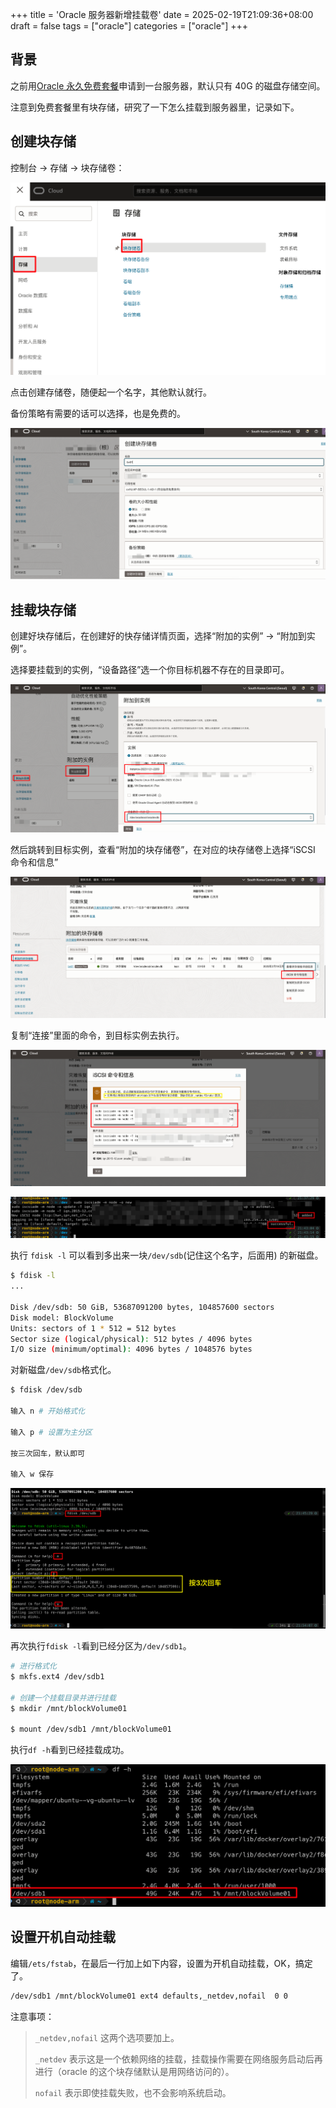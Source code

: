 +++
title = 'Oracle 服务器新增挂载卷'
date = 2025-02-19T21:09:36+08:00
draft = false
tags = ["oracle"]
categories = ["oracle"]
+++

## 背景

之前用[Oracle 永久免费套餐](https://www.oracle.com/cn/cloud/free/)申请到一台服务器，默认只有 40G 的磁盘存储空间。

注意到免费套餐里有块存储，研究了一下怎么挂载到服务器里，记录如下。

## 创建块存储

控制台 -> 存储 -> 块存储卷：

![2025-02-19-21-19-dZ0WB9](https://raw.githubusercontent.com/zzkrix/blog-images/main/assets/2025-02-19-21-19-dZ0WB9.png)

点击创建存储卷，随便起一个名字，其他默认就行。

备份策略有需要的话可以选择，也是免费的。

![2025-02-19-21-22-PHY7pH](https://raw.githubusercontent.com/zzkrix/blog-images/main/assets/2025-02-19-21-22-PHY7pH.png)

## 挂载块存储

创建好块存储后，在创建好的快存储详情页面，选择“附加的实例” -> “附加到实例”。

选择要挂载到的实例，“设备路径”选一个你目标机器不存在的目录即可。

![2025-02-19-21-29-khYk0z](https://raw.githubusercontent.com/zzkrix/blog-images/main/assets/2025-02-19-21-29-khYk0z.png)

然后跳转到目标实例，查看“附加的块存储卷”，在对应的块存储卷上选择“iSCSI 命令和信息”

![2025-02-19-21-39-D2438w](https://raw.githubusercontent.com/zzkrix/blog-images/main/assets/2025-02-19-21-39-D2438w.png)

复制“连接”里面的命令，到目标实例去执行。

![2025-02-19-21-42-MayNcn](https://raw.githubusercontent.com/zzkrix/blog-images/main/assets/2025-02-19-21-42-MayNcn.png)

![2025-02-19-21-44-Z6bFQD](https://raw.githubusercontent.com/zzkrix/blog-images/main/assets/2025-02-19-21-44-Z6bFQD.png)

执行 `fdisk -l` 可以看到多出来一块`/dev/sdb`(记住这个名字，后面用) 的新磁盘。

```bash
$ fdisk -l
...

Disk /dev/sdb: 50 GiB, 53687091200 bytes, 104857600 sectors
Disk model: BlockVolume
Units: sectors of 1 * 512 = 512 bytes
Sector size (logical/physical): 512 bytes / 4096 bytes
I/O size (minimum/optimal): 4096 bytes / 1048576 bytes
```

对新磁盘`/dev/sdb`格式化。

```bash
$ fdisk /dev/sdb

输入 n # 开始格式化

输入 p # 设置为主分区

按三次回车，默认即可

输入 w 保存
```

![2025-02-19-21-55-6ZVS2E](https://raw.githubusercontent.com/zzkrix/blog-images/main/assets/2025-02-19-21-55-6ZVS2E.png)

再次执行`fdisk -l`看到已经分区为`/dev/sdb1`。

```bash
# 进行格式化
$ mkfs.ext4 /dev/sdb1

# 创建一个挂载目录并进行挂载
$ mkdir /mnt/blockVolume01

$ mount /dev/sdb1 /mnt/blockVolume01
```

执行`df -h`看到已经挂载成功。

![2025-02-19-22-08-nufJeQ](https://raw.githubusercontent.com/zzkrix/blog-images/main/assets/2025-02-19-22-08-nufJeQ.png)

## 设置开机自动挂载

编辑`/ets/fstab`，在最后一行加上如下内容，设置为开机自动挂载，OK，搞定了。

```bash
/dev/sdb1 /mnt/blockVolume01 ext4 defaults,_netdev,nofail  0 0
```

注意事项：

> `_netdev,nofail` 这两个选项要加上。
>
> `_netdev` 表示这是一个依赖网络的挂载，挂载操作需要在网络服务启动后再进行（oracle 的这个块存储默认是用网络访问的）。
>
> `nofail` 表示即使挂载失败，也不会影响系统启动。
